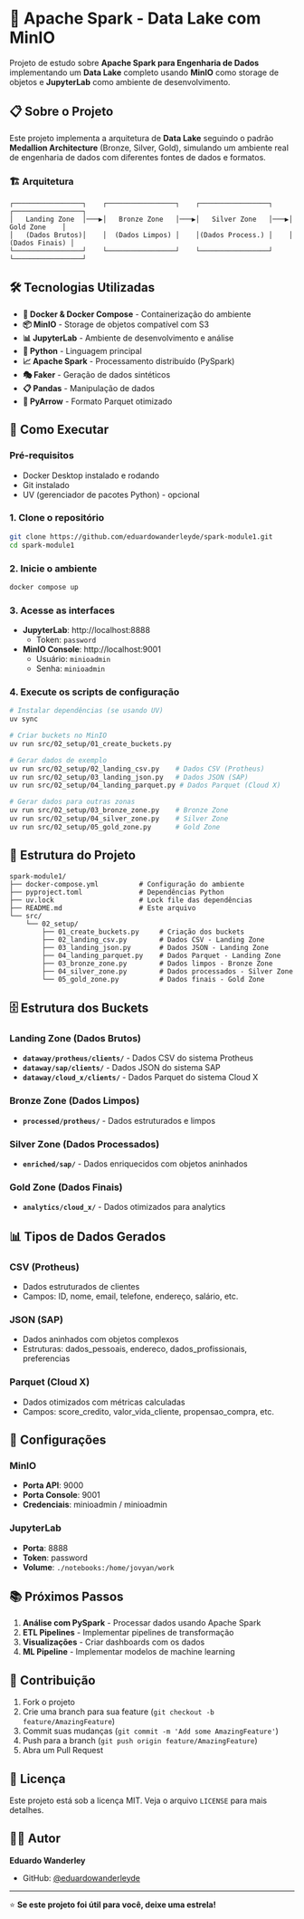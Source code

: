 # 🚀 Apache Spark - Data Lake com MinIO

Projeto de estudo sobre **Apache Spark para Engenharia de Dados** implementando um **Data Lake** completo usando **MinIO** como storage de objetos e **JupyterLab** como ambiente de desenvolvimento.

## 📋 Sobre o Projeto

Este projeto implementa a arquitetura de **Data Lake** seguindo o padrão **Medallion Architecture** (Bronze, Silver, Gold), simulando um ambiente real de engenharia de dados com diferentes fontes de dados e formatos.

### 🏗️ Arquitetura

```
┌─────────────────┐    ┌─────────────────┐    ┌─────────────────┐    ┌─────────────────┐
│   Landing Zone  │───▶│   Bronze Zone   │───▶│   Silver Zone   │───▶│    Gold Zone    │
│   (Dados Brutos)│    │  (Dados Limpos) │    │(Dados Process.) │    │ (Dados Finais) │
└─────────────────┘    └─────────────────┘    └─────────────────┘    └─────────────────┘
```

## 🛠️ Tecnologias Utilizadas

- **🐳 Docker & Docker Compose** - Containerização do ambiente
- **📦 MinIO** - Storage de objetos compatível com S3
- **📊 JupyterLab** - Ambiente de desenvolvimento e análise
- **🐍 Python** - Linguagem principal
- **📈 Apache Spark** - Processamento distribuído (PySpark)
- **🎭 Faker** - Geração de dados sintéticos
- **📋 Pandas** - Manipulação de dados
- **🏹 PyArrow** - Formato Parquet otimizado

## 🚀 Como Executar

### Pré-requisitos

- Docker Desktop instalado e rodando
- Git instalado
- UV (gerenciador de pacotes Python) - opcional

### 1. Clone o repositório

```bash
git clone https://github.com/eduardowanderleyde/spark-module1.git
cd spark-module1
```

### 2. Inicie o ambiente

```bash
docker compose up
```

### 3. Acesse as interfaces

- **JupyterLab**: http://localhost:8888
  - Token: `password`
- **MinIO Console**: http://localhost:9001
  - Usuário: `minioadmin`
  - Senha: `minioadmin`

### 4. Execute os scripts de configuração

```bash
# Instalar dependências (se usando UV)
uv sync

# Criar buckets no MinIO
uv run src/02_setup/01_create_buckets.py

# Gerar dados de exemplo
uv run src/02_setup/02_landing_csv.py    # Dados CSV (Protheus)
uv run src/02_setup/03_landing_json.py   # Dados JSON (SAP)
uv run src/02_setup/04_landing_parquet.py # Dados Parquet (Cloud X)

# Gerar dados para outras zonas
uv run src/02_setup/03_bronze_zone.py    # Bronze Zone
uv run src/02_setup/04_silver_zone.py    # Silver Zone
uv run src/02_setup/05_gold_zone.py      # Gold Zone
```

## 📁 Estrutura do Projeto

```
spark-module1/
├── docker-compose.yml          # Configuração do ambiente
├── pyproject.toml              # Dependências Python
├── uv.lock                     # Lock file das dependências
├── README.md                   # Este arquivo
└── src/
    └── 02_setup/
        ├── 01_create_buckets.py     # Criação dos buckets
        ├── 02_landing_csv.py        # Dados CSV - Landing Zone
        ├── 03_landing_json.py       # Dados JSON - Landing Zone
        ├── 04_landing_parquet.py    # Dados Parquet - Landing Zone
        ├── 03_bronze_zone.py        # Dados limpos - Bronze Zone
        ├── 04_silver_zone.py        # Dados processados - Silver Zone
        └── 05_gold_zone.py          # Dados finais - Gold Zone
```

## 🗄️ Estrutura dos Buckets

### Landing Zone (Dados Brutos)
- **`dataway/protheus/clients/`** - Dados CSV do sistema Protheus
- **`dataway/sap/clients/`** - Dados JSON do sistema SAP
- **`dataway/cloud_x/clients/`** - Dados Parquet do sistema Cloud X

### Bronze Zone (Dados Limpos)
- **`processed/protheus/`** - Dados estruturados e limpos

### Silver Zone (Dados Processados)
- **`enriched/sap/`** - Dados enriquecidos com objetos aninhados

### Gold Zone (Dados Finais)
- **`analytics/cloud_x/`** - Dados otimizados para analytics

## 📊 Tipos de Dados Gerados

### CSV (Protheus)
- Dados estruturados de clientes
- Campos: ID, nome, email, telefone, endereço, salário, etc.

### JSON (SAP)
- Dados aninhados com objetos complexos
- Estruturas: dados_pessoais, endereco, dados_profissionais, preferencias

### Parquet (Cloud X)
- Dados otimizados com métricas calculadas
- Campos: score_credito, valor_vida_cliente, propensao_compra, etc.

## 🔧 Configurações

### MinIO
- **Porta API**: 9000
- **Porta Console**: 9001
- **Credenciais**: minioadmin / minioadmin

### JupyterLab
- **Porta**: 8888
- **Token**: password
- **Volume**: `./notebooks:/home/jovyan/work`

## 📚 Próximos Passos

1. **Análise com PySpark** - Processar dados usando Apache Spark
2. **ETL Pipelines** - Implementar pipelines de transformação
3. **Visualizações** - Criar dashboards com os dados
4. **ML Pipeline** - Implementar modelos de machine learning

## 🤝 Contribuição

1. Fork o projeto
2. Crie uma branch para sua feature (`git checkout -b feature/AmazingFeature`)
3. Commit suas mudanças (`git commit -m 'Add some AmazingFeature'`)
4. Push para a branch (`git push origin feature/AmazingFeature`)
5. Abra um Pull Request

## 📄 Licença

Este projeto está sob a licença MIT. Veja o arquivo `LICENSE` para mais detalhes.

## 👨‍💻 Autor

**Eduardo Wanderley**
- GitHub: [@eduardowanderleyde](https://github.com/eduardowanderleyde)

---

⭐ **Se este projeto foi útil para você, deixe uma estrela!**
